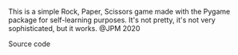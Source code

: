 This is a simple Rock, Paper, Scissors game made with the Pygame package for self-learning purposes.
It's not pretty, it's not very sophisticated, but it works.
@JPM 2020

Source code